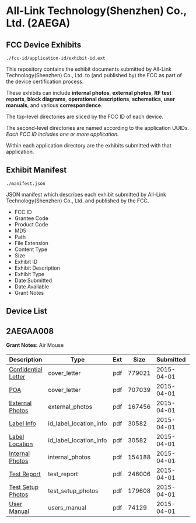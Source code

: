 # All-Link Technology(Shenzhen) Co., Ltd. (2AEGA)
## FCC Device Exhibits

```
./fcc-id/application-id/exhibit-id.ext
```

This repository contains the exhibit documents submitted by All-Link Technology(Shenzhen) Co., Ltd. to (and published by) the FCC as part of the device certification process.

These exhibits can include **internal photos**, **external photos**, **RF test reports**, **block diagrams**, **operational descriptions**, **schematics**, **user manuals**, and various **correspondence**.

The top-level directories are sliced by the FCC ID of each device.

The second-level directories are named according to the application UUIDs. *Each FCC ID includes one or more application.*

Within each application directory are the exhibits submitted with that application. 

## Exhibit Manifest

```
./manifest.json
```

JSON manifest which describes each exhibit submitted by All-Link Technology(Shenzhen) Co., Ltd. and published by the FCC.

- FCC ID
- Grantee Code
- Product Code
- MD5
- Path
- File Extension
- Content Type
- Size
- Exhibit ID
- Exhibit Description
- Exhibit Type
- Date Submitted
- Date Available
- Grant Notes

## Device List
## 2AEGAA008
**Grant Notes:** Air Mouse

| Description | Type | Ext | Size | Submitted | Available |
| ----------- | ---- | --- | ---- | --------- | --------- |
| [Confidential Letter](2AEGAA008/3a4f93e21553983f894ed2b1068a3835/2572858.pdf) | cover_letter | pdf | 779021 | 2015-04-01 | 2015-04-01 |
| [POA](2AEGAA008/3a4f93e21553983f894ed2b1068a3835/2572859.pdf) | cover_letter | pdf | 707039 | 2015-04-01 | 2015-04-01 |
| [External Photos](2AEGAA008/3a4f93e21553983f894ed2b1068a3835/2572854.pdf) | external_photos | pdf | 167456 | 2015-04-01 | 2015-04-01 |
| [Label Info](2AEGAA008/3a4f93e21553983f894ed2b1068a3835/2572857.pdf) | id_label_location_info | pdf | 30582 | 2015-04-01 | 2015-04-01 |
| [Label Location](2AEGAA008/3a4f93e21553983f894ed2b1068a3835/2572857.pdf) | id_label_location_info | pdf | 30582 | 2015-04-01 | 2015-04-01 |
| [Internal Photos](2AEGAA008/3a4f93e21553983f894ed2b1068a3835/2572855.pdf) | internal_photos | pdf | 154188 | 2015-04-01 | 2015-04-01 |
| [Test Report](2AEGAA008/3a4f93e21553983f894ed2b1068a3835/2572860.pdf) | test_report | pdf | 246006 | 2015-04-01 | 2015-04-01 |
| [Test Setup Photos](2AEGAA008/3a4f93e21553983f894ed2b1068a3835/2572863.pdf) | test_setup_photos | pdf | 179608 | 2015-04-01 | 2015-04-01 |
| [User Manual](2AEGAA008/3a4f93e21553983f894ed2b1068a3835/2572862.pdf) | users_manual | pdf | 74129 | 2015-04-01 | 2015-04-01 |
